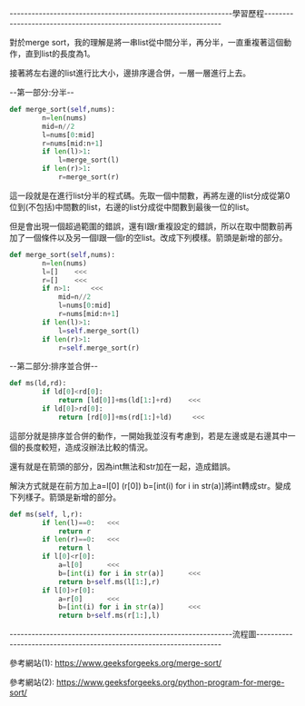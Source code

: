 -------------------------------------------------------------學習歷程------------------------------------------------------------------

對於merge sort，我的理解是將一串list從中間分半，再分半，一直重複著這個動作，直到list的長度為1。

接著將左右邊的list進行比大小，邊排序邊合併，一層一層進行上去。

--第一部分:分半--
```Python
def merge_sort(self,nums):
        n=len(nums)
        mid=n//2
        l=nums[0:mid]
        r=nums[mid:n+1]
        if len(l)>1:
            l=merge_sort(l)
        if len(r)>1:
            r=merge_sort(r)
```      
這一段就是在進行list分半的程式碼。先取一個中間數，再將左邊的list分成從第0位到(不包括)中間數的list，右邊的list分成從中間數到最後一位的list。

但是會出現一個超過範圍的錯誤，還有l跟r重複設定的錯誤，所以在取中間數前再加了一個條件以及另一個l跟一個r的空list。改成下列模樣。箭頭是新增的部分。

```Python
def merge_sort(self,nums):
        n=len(nums)
        l=[]    <<<
        r=[]    <<<
        if n>1:     <<<
            mid=n//2
            l=nums[0:mid]
            r=nums[mid:n+1]
        if len(l)>1:
            l=self.merge_sort(l)
        if len(r)>1:
            r=self.merge_sort(r)
```
--第二部分:排序並合併--
```Python
def ms(ld,rd):
        if ld[0]<rd[0]:
            return [ld[0]]+ms(ld[1:]+rd)    <<<
        if ld[0]>rd[0]:
            return [rd[0]]+ms(rd[1:]+ld)     <<<
```
這部分就是排序並合併的動作，一開始我並沒有考慮到，若是左邊或是右邊其中一個的長度較短，造成沒辦法比較的情況。

還有就是在箭頭的部分，因為int無法和str加在一起，造成錯誤。

解決方式就是在前方加上a=l[0] (r[0])   b=[int(i) for i in str(a)]將int轉成str。變成下列樣子。箭頭是新增的部分。
```Python
def ms(self, l,r):
        if len(l)==0:   <<<
            return r
        if len(r)==0:   <<<
            return l
        if l[0]<r[0]:
            a=l[0]      <<<
            b=[int(i) for i in str(a)]      <<<
            return b+self.ms(l[1:],r)
        if l[0]>r[0]:
            a=r[0]      <<<
            b=[int(i) for i in str(a)]      <<<
            return b+self.ms(r[1:],l)
```

-------------------------------------------------------------流程圖--------------------------------------------------------------------

參考網站(1): https://www.geeksforgeeks.org/merge-sort/

參考網站(2): https://www.geeksforgeeks.org/python-program-for-merge-sort/
